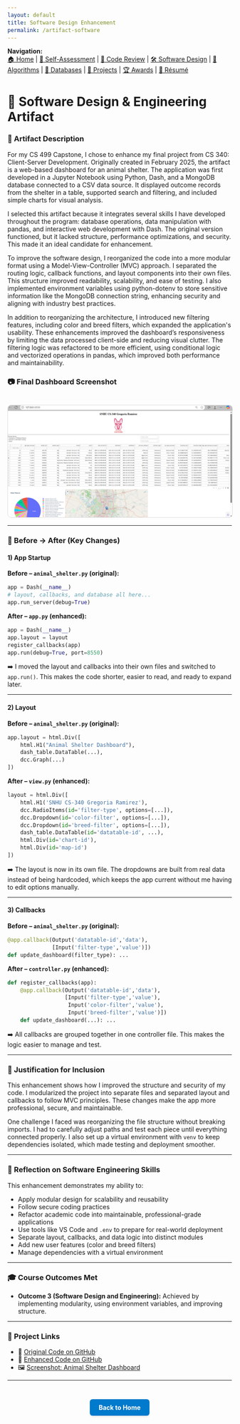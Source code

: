 ```yaml
---
layout: default
title: Software Design Enhancement
permalink: /artifact-software
---
```


**Navigation:**  
[🏠 Home](index.md) | [📝 Self-Assessment](self-assessment.md) | [🎥 Code Review](code-review.md) | [🛠️ Software Design](artifact-software.md) | [🧠 Algorithms](artifact-algorithms.md) | [💾 Databases](artifact-databases.md) | [📂 Projects](projects.md) | [🏆 Awards](awards.md) | [📄 Résumé](resume.md)

# 🧹 Software Design & Engineering Artifact

### 📌 Artifact Description

For my CS 499 Capstone, I chose to enhance my final project from CS 340: Client-Server Development. Originally created in February 2025, the artifact is a web-based dashboard for an animal shelter. The application was first developed in a Jupyter Notebook using Python, Dash, and a MongoDB database connected to a CSV data source. It displayed outcome records from the shelter in a table, supported search and filtering, and included simple charts for visual analysis.

I selected this artifact because it integrates several skills I have developed throughout the program: database operations, data manipulation with pandas, and interactive web development with Dash. The original version functioned, but it lacked structure, performance optimizations, and security. This made it an ideal candidate for enhancement. 

To improve the software design, I reorganized the code into a more modular format using a Model-View-Controller (MVC) approach. I separated the routing logic, callback functions, and layout components into their own files. This structure improved readability, scalability, and ease of testing. I also implemented environment variables using python-dotenv to store sensitive information like the MongoDB connection string, enhancing security and aligning with industry best practices.

In addition to reorganizing the architecture, I introduced new filtering features, including color and breed filters, which expanded the application's usability. These enhancements improved the dashboard’s responsiveness by limiting the data processed client-side and reducing visual clutter. The filtering logic was refactored to be more efficient, using conditional logic and vectorized operations in pandas, which improved both performance and maintainability.

### 📷 Final Dashboard Screenshot

<img src="/assets/Animal_Shelter_Dashboard.png" alt="Animal Shelter Dashboard Screenshot" style="max-width: 100%; border: 1px solid #ddd; border-radius: 8px; margin-top: 20px;" />

---

### 🔁 Before → After (Key Changes)

#### 1) App Startup  
**Before – `animal_shelter.py` (original):**
```python
app = Dash(__name__)
# layout, callbacks, and database all here...
app.run_server(debug=True)
````

**After – `app.py` (enhanced):**

```python
app = Dash(__name__)
app.layout = layout
register_callbacks(app)
app.run(debug=True, port=8550)
```

➡️ I moved the layout and callbacks into their own files and switched to `app.run()`. This makes the code shorter, easier to read, and ready to expand later.&#x20;

---

#### 2) Layout

**Before – `animal_shelter.py` (original):**

```python
app.layout = html.Div([
    html.H1("Animal Shelter Dashboard"),
    dash_table.DataTable(...),
    dcc.Graph(...)
])
```

**After – `view.py` (enhanced):**

```python
layout = html.Div([
    html.H1('SNHU CS-340 Gregoria Ramirez'),
    dcc.RadioItems(id='filter-type', options=[...]),
    dcc.Dropdown(id='color-filter', options=[...]),
    dcc.Dropdown(id='breed-filter', options=[...]),
    dash_table.DataTable(id='datatable-id', ...),
    html.Div(id='chart-id'),
    html.Div(id='map-id')
])
```

➡️ The layout is now in its own file. The dropdowns are built from real data instead of being hardcoded, which keeps the app current without me having to edit options manually.&#x20;

---

#### 3) Callbacks

**Before – `animal_shelter.py` (original):**

```python
@app.callback(Output('datatable-id','data'),
              [Input('filter-type','value')])
def update_dashboard(filter_type): ...
```

**After – `controller.py` (enhanced):**

```python
def register_callbacks(app):
    @app.callback(Output('datatable-id','data'),
                  [Input('filter-type','value'),
                   Input('color-filter','value'),
                   Input('breed-filter','value')])
    def update_dashboard(...): ...
```

➡️ All callbacks are grouped together in one controller file. This makes the logic easier to manage and test.&#x20;

---

### 📎 Justification for Inclusion

This enhancement shows how I improved the structure and security of my code. I modularized the project into separate files and separated layout and callbacks to follow MVC principles. These changes make the app more professional, secure, and maintainable.

One challenge I faced was reorganizing the file structure without breaking imports. I had to carefully adjust paths and test each piece until everything connected properly. I also set up a virtual environment with `venv` to keep dependencies isolated, which made testing and deployment smoother.

---

### 🧠 Reflection on Software Engineering Skills

This enhancement demonstrates my ability to:

* Apply modular design for scalability and reusability
* Follow secure coding practices
* Refactor academic code into maintainable, professional-grade applications
* Use tools like VS Code and `.env` to prepare for real-world deployment
* Separate layout, callbacks, and data logic into distinct modules
* Add new user features (color and breed filters)
* Manage dependencies with a virtual environment

---

### 🎓 Course Outcomes Met

* **Outcome 3 (Software Design and Engineering):** Achieved by implementing modularity, using environment variables, and improving structure.

---

### 🔗 Project Links

* 📁 [Original Code on GitHub](https://github.com/GregoriaRamirez/CS-499-Capstone/tree/main/original_code)
* 📁 [Enhanced Code on GitHub](https://github.com/GregoriaRamirez/CS-499-Capstone/tree/main/enhanced)
* 🖼️ [Screenshot: Animal Shelter Dashboard](/assets/Animal_Shelter_Dashboard.png)

---

<div style="text-align: center; margin-top: 3em;">
  <a href="https://gregoriaramirez.github.io/index" style="
    display: inline-block;
    padding: 10px 20px;
    background-color: #007acc;
    color: white;
    border-radius: 6px;
    text-decoration: none;
    font-weight: bold;
    box-shadow: 0 2px 4px rgba(0,0,0,0.1);
  ">Back to Home</a>
</div>
